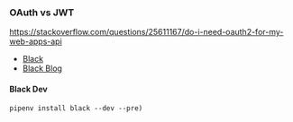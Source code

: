 ### OAuth vs JWT

https://stackoverflow.com/questions/25611167/do-i-need-oauth2-for-my-web-apps-api

- [Black](https://github.com/psf/black)
- [Black Blog](https://www.freecodecamp.org/news/auto-format-your-python-code-with-black/)

#### Black Dev
```pipenv install black --dev --pre)```